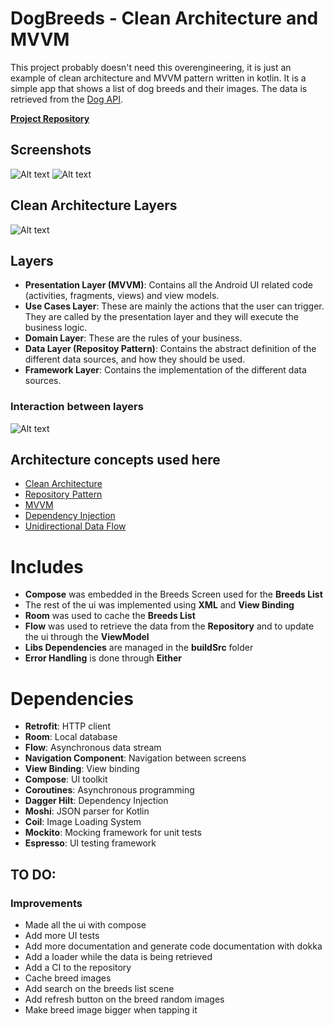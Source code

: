 # DogBreeds - Clean Architecture and MVVM
This project probably doesn't need this overengineering, it is just an example of clean architecture and MVVM pattern written in kotlin. It is a simple app that shows a list of dog breeds and their images. The data is retrieved from the [Dog API](https://dog.ceo/dog-api/).

[**Project Repository**](https://github.com/alvaronunezhermida/dogbreeds)

## Screenshots

![Alt text](README_FILES/breeds-screen.jpg?raw=true "Breeds Screen") ![Alt text](README_FILES/breeds-screen.jpg?raw=true "Breed Images Screen")

## Clean Architecture Layers

![Alt text](README_FILES/clean-architecture-own-layers.png?raw=true "Clean Architecture Layers")

## Layers
* **Presentation Layer (MVVM)**: Contains all the Android UI related code (activities, fragments, views) and view models.
* **Use Cases Layer**: These are mainly the actions that the user can trigger. They are called by the presentation layer and they will execute the business logic.
* **Domain Layer**: These are the rules of your business.
* **Data Layer (Repositoy Pattern)**: Contains the abstract definition of the different data sources, and how they should be used.
* **Framework Layer**: Contains the implementation of the different data sources.

### Interaction between layers
![Alt text](README_FILES/clean-architecture-interaction.png?raw=true "Layer interaction")

## Architecture concepts used here
* [Clean Architecture](https://blog.cleancoder.com/uncle-bob/2012/08/13/the-clean-architecture.html)
* [Repository Pattern](https://developer.android.com/codelabs/basic-android-kotlin-training-repository-pattern#3)
* [MVVM](https://medium.com/@ami0275/mvvm-clean-architecture-pattern-in-android-with-use-cases-eff7edc2ef76)
* [Dependency Injection](https://developer.android.com/training/dependency-injection)
* [Unidirectional Data Flow](https://developer.android.com/jetpack/compose/architecture#:~:text=A%20unidirectional%20data%20flow%20(UDF,that%20store%20and%20change%20state))

# Includes
* **Compose** was embedded in the Breeds Screen used for the **Breeds List**
* The rest of the ui was implemented using **XML** and **View Binding**
* **Room** was used to cache the **Breeds List**
* **Flow** was used to retrieve the data from the **Repository** and to update the ui through the **ViewModel**
* **Libs Dependencies** are managed in the **buildSrc** folder
* **Error Handling** is done through **Either**

# Dependencies
* **Retrofit**: HTTP client
* **Room**: Local database
* **Flow**: Asynchronous data stream 
* **Navigation Component**: Navigation between screens
* **View Binding**: View binding
* **Compose**: UI toolkit
* **Coroutines**: Asynchronous programming
* **Dagger Hilt**: Dependency Injection
* **Moshi**: JSON parser for Kotlin
* **Coil**: Image Loading System
* **Mockito**: Mocking framework for unit tests
* **Espresso**: UI testing framework

## TO DO:
### Improvements
- Made all the ui with compose
- Add more UI tests
- Add more documentation and generate code documentation with dokka
- Add a loader while the data is being retrieved
- Add a CI to the repository
- Cache breed images
- Add search on the breeds list scene
- Add refresh button on the breed random images
- Make breed image bigger when tapping it